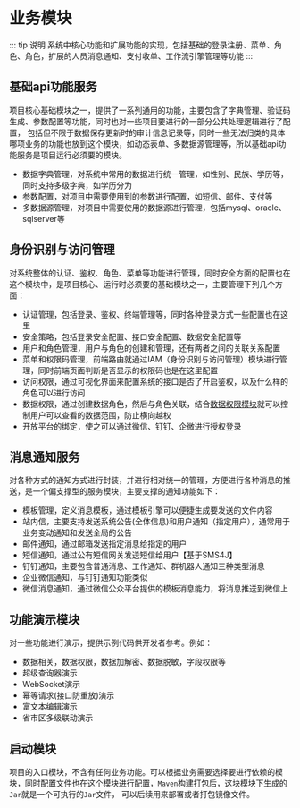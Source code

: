 # 业务模块
::: tip 说明
系统中核心功能和扩展功能的实现，包括基础的登录注册、菜单、角色、角色，扩展的人员消息通知、支付收单、工作流引擎管理等功能
:::
## 基础api功能服务
项目核心基础模块之一，提供了一系列通用的功能，主要包含了字典管理、验证码生成、参数配置等功能，同时也对一些项目要进行的一部分公共处理逻辑进行了配置，
包括但不限于数据保存更新时的审计信息记录等，同时一些无法归类的具体哪项业务的功能也放到这个模块，如动态表单、多数据源管理等，所以基础api功能服务是项目运行必须要的模块。
- 数据字典管理，对系统中常用的数据进行统一管理，如性别、民族、学历等，同时支持多级字典，如学历分为
- 参数配置，对项目中需要使用到的参数进行配置，如短信、邮件、支付等
- 多数据源管理，对项目中需要使用的数据源进行管理，包括mysql、oracle、sqlserver等
## 身份识别与访问管理
对系统整体的认证、鉴权、角色、菜单等功能进行管理，同时安全方面的配置也在这个模块中，是项目核心、运行时必须要的基础模块之一，主要管理下列几个方面：
- 认证管理，包括登录、鉴权、终端管理等，同时各种登录方式一些配置也在这里
- 安全策略，包括登录安全配置、接口安全配置、数据安全配置等
- 用户和角色管理，用户与角色的创建和管理，还有两者之间的关联关系配置
- 菜单和权限码管理，前端路由就通过IAM（身份识别与访问管理）模块进行管理，同时前端页面判断是否显示的权限码也是在这里配置
- 访问权限，通过可视化界面来配置系统的接口是否了开启鉴权，以及什么样的角色可以进行访问
- 数据权限，通过创建数据角色，然后与角色关联，结合[数据权限模块](通用功能组件.md#数据权限模块)就可以控制用户可以查看的数据范围，防止横向越权
- 开放平台的绑定，使之可以通过微信、钉钉、企微进行授权登录
## 消息通知服务
对各种方式的通知方式进行封装，并进行相对统一的管理，方便进行各种消息的推送，是一个偏支撑型的服务模块，主要支撑的通知功能如下：
- 模板管理，定义消息模板，通过模板引擎可以便捷生成要发送的文件内容
- 站内信，主要支持发送系统公告(全体信息)和用户通知（指定用户），通常用于业务变动通知和发送全局的公告
- 邮件通知，通过邮箱发送指定消息给指定的用户
- 短信通知，通过公有短信网关发送短信给用户【基于SMS4J】
- 钉钉通知，主要包含普通消息、工作通知、群机器人通知三种类型消息
- 企业微信通知，与钉钉通知功能类似
- 微信消息通知，通过微信公众平台提供的模板消息能力，将消息推送到微信上
## 功能演示模块
对一些功能进行演示，提供示例代码供开发者参考。例如：
- 数据相关，数据权限，数据加解密、数据脱敏，字段权限等
- 超级查询器演示
- WebSocket演示
- 幂等请求(接口防重放)演示
- 富文本编辑演示
- 省市区多级联动演示
## 启动模块
项目的入口模块，不含有任何业务功能。可以根据业务需要选择要进行依赖的模块，同时配置文件也在这个模块进行配置，`Maven`构建打包后，这块模块下生成的`Jar`就是一个可执行的`Jar`文件，
可以后续用来部署或者打包镜像文件。
